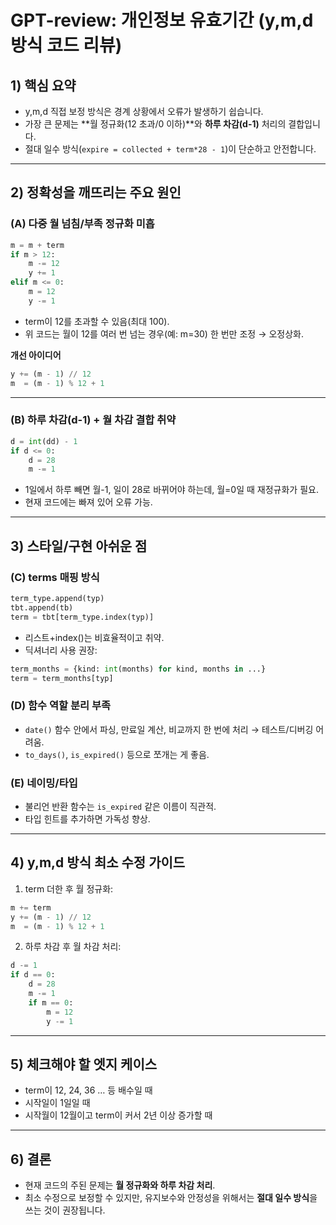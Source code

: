 # GPT-review: 개인정보 유효기간 (y,m,d 방식 코드 리뷰)

## 1) 핵심 요약
- y,m,d 직접 보정 방식은 경계 상황에서 오류가 발생하기 쉽습니다.
- 가장 큰 문제는 **월 정규화(12 초과/0 이하)**와 **하루 차감(d-1)** 처리의 결합입니다.
- 절대 일수 방식(`expire = collected + term*28 - 1`)이 단순하고 안전합니다.

---

## 2) 정확성을 깨뜨리는 주요 원인

### (A) 다중 월 넘침/부족 정규화 미흡
```python
m = m + term
if m > 12:
    m -= 12
    y += 1
elif m <= 0:
    m = 12
    y -= 1
```
- term이 12를 초과할 수 있음(최대 100).
- 위 코드는 월이 12를 여러 번 넘는 경우(예: m=30) 한 번만 조정 → 오정상화.

**개선 아이디어**
```python
y += (m - 1) // 12
m  = (m - 1) % 12 + 1
```

---

### (B) 하루 차감(d-1) + 월 차감 결합 취약
```python
d = int(dd) - 1
if d <= 0:
    d = 28
    m -= 1
```
- 1일에서 하루 빼면 월-1, 일이 28로 바뀌어야 하는데, 월=0일 때 재정규화가 필요.
- 현재 코드에는 빠져 있어 오류 가능.

---

## 3) 스타일/구현 아쉬운 점

### (C) terms 매핑 방식
```python
term_type.append(typ)
tbt.append(tb)
term = tbt[term_type.index(typ)]
```
- 리스트+index()는 비효율적이고 취약.
- 딕셔너리 사용 권장:
```python
term_months = {kind: int(months) for kind, months in ...}
term = term_months[typ]
```

### (D) 함수 역할 분리 부족
- `date()` 함수 안에서 파싱, 만료일 계산, 비교까지 한 번에 처리 → 테스트/디버깅 어려움.
- `to_days()`, `is_expired()` 등으로 쪼개는 게 좋음.

### (E) 네이밍/타입
- 불리언 반환 함수는 `is_expired` 같은 이름이 직관적.
- 타입 힌트를 추가하면 가독성 향상.

---

## 4) y,m,d 방식 최소 수정 가이드

1) term 더한 후 월 정규화:
```python
m += term
y += (m - 1) // 12
m  = (m - 1) % 12 + 1
```

2) 하루 차감 후 월 차감 처리:
```python
d -= 1
if d == 0:
    d = 28
    m -= 1
    if m == 0:
        m = 12
        y -= 1
```

---

## 5) 체크해야 할 엣지 케이스
- term이 12, 24, 36 … 등 배수일 때
- 시작일이 1일일 때
- 시작월이 12월이고 term이 커서 2년 이상 증가할 때

---

## 6) 결론
- 현재 코드의 주된 문제는 **월 정규화와 하루 차감 처리**.
- 최소 수정으로 보정할 수 있지만, 유지보수와 안정성을 위해서는 **절대 일수 방식**을 쓰는 것이 권장됩니다.

